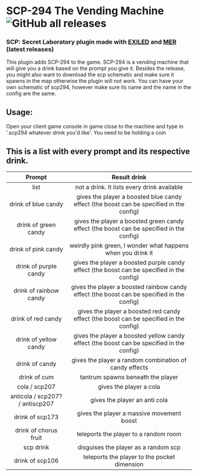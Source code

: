 # SCP-294 The Vending Machine ![GitHub all releases](https://img.shields.io/github/downloads/batatas-fritas/scp-294/total)
### SCP: Secret Laboratory plugin made with [EXILED](https://github.com/Exiled-Team/EXILED) and [MER](https://github.com/Michal78900/MapEditorReborn) (latest releases)
This plugin adds SCP-294 to the game. SCP-294 is a vending machine that will give you a drink based on the prompt you give it.
Besides the release, you might also want to download the scp schematic and make sure it spawns in the map otherwise the plugin will not work.
You can have your own schematic of scp294, however make sure its name and the name in the config are the same.
## Usage:
Open your client game console in game close to the machine and type in '.scp294 whatever drink you'd like'. You need to be holding a coin
## This is a list with every prompt and its respective drink.
| Prompt   |  Result drink  |
| :------: | :------------: |
| list | not a drink. It lists every drink available |
| drink of blue candy | gives the player a boosted blue candy effect (the boost can be specified in the config) |
| drink of green candy | gives the player a boosted green candy effect (the boost can be specified in the config) | 
| drink of pink candy | weirdly pink green, I wonder what happens when you drink it |
| drink of purple candy | gives the player a boosted purple candy effect (the boost can be specified in the config) |
| drink of rainbow candy | gives the player a boosted rainbow candy effect (the boost can be specified in the config) |
| drink of red candy | gives the player a boosted red candy effect (the boost can be specified in the config) |
| drink of yellow candy | gives the player a boosted yellow candy effect (the boost can be specified in the config) |
| drink of candy | gives the player a random combination of candy effects |
| drink of cum | tantrum spawns beneath the player |
| cola / scp207 | gives the player a cola |
| anticola / scp207? / antiscp207 | gives the player an anti cola |
| drink of scp173 | gives the player a massive movement boost |
| drink of chorus fruit | teleports the player to a random room |
| scp drink | disguises the player as a random scp |
| drink of scp106 | teleports the player to the pocket dimension |


